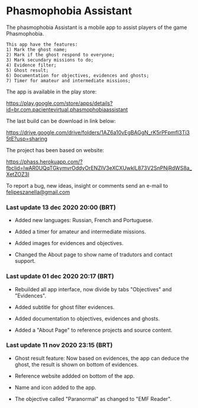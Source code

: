 # Phasmophobia Assistant

The phasmophobia Assistant is a mobile app to assist players of the game Phasmophobia.

    This app have the features:
    1) Mark the ghost name;
    2) Mark if the ghost respond to everyone;
    3) Mark secundary missions to do;
    4) Evidence filter;
    5) Ghost result;
    6) Documentation for objectives, evidences and ghosts;
    7) Timer for amateur and intermediate missions;
    
The app is available in the play store: 

https://play.google.com/store/apps/details?id=br.com.pacientevirtual.phasmophobiaassistant
    
The last build can be download in link below: 

https://drive.google.com/drive/folders/1AZ6a10vEgBAGgN_rK5rPFpmfI3Ti35tE?usp=sharing
    
The project has been based on website: 

https://phass.herokuapp.com/?fbclid=IwAR0UQqTGkymvrOddyOrENZIV3eXCXUwklL873V2SnPNjRdWS8a_XetZOZ3I

To report a bug, new ideas, insight or comments send an e-mail to felipeszanella@gmail.com

### Last update 13 dec 2020 20:00 (BRT)

* Added new languages: Russian, French and Portuguese.

* Added a timer for amateur and intermediate missions.

* Added images for evidences and objectives.

* Changed the About page to show name of tradutors and contact support.

### Last update 01 dec 2020 20:17 (BRT)

* Rebuilded all app interface, now divide by tabs "Objectives" and "Evidences".

* Added subtitle for ghost filter evidences.

* Added documentation to objectives, evidences and ghosts.

* Added a "About Page" to reference projects and source content.

### Last update 11 nov 2020 23:15 (BRT)

* Ghost result feature: Now based on evidences, the app can deduce the ghost, the result is shown on bottom of evidences.

* Reference website addded on bottom of the app.

* Name and icon added to the app.

* The objective called "Paranormal" as changed to "EMF Reader".
